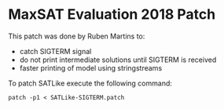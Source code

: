 # MaxSAT Evaluation 2018 Patch

This patch was done by Ruben Martins to:
- catch SIGTERM signal 
- do not print intermediate solutions until SIGTERM is received
- faster printing of model using stringstreams

To patch SATLike execute the following command:

```
patch -p1 < SATLike-SIGTERM.patch
```

